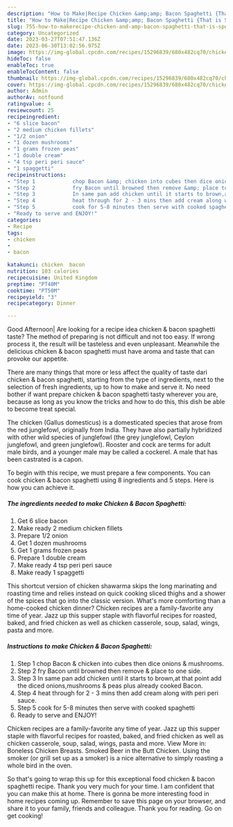 ```yaml
---
description: "How to Make|Recipe Chicken &amp;amp; Bacon Spaghetti {That is Special"
title: "How to Make|Recipe Chicken &amp;amp; Bacon Spaghetti {That is Special"
slug: 755-how-to-makerecipe-chicken-and-amp-bacon-spaghetti-that-is-special
category: Uncategorized
date: 2023-03-27T07:51:47.136Z
date: 2023-06-30T13:02:56.975Z
image: https://img-global.cpcdn.com/recipes/15296839/680x482cq70/chicken-bacon-spaghetti-recipe-main-photo.jpg
hideToc: false
enableToc: true
enableTocContent: false
thumbnail: https://img-global.cpcdn.com/recipes/15296839/680x482cq70/chicken-bacon-spaghetti-recipe-main-photo.jpg
cover: https://img-global.cpcdn.com/recipes/15296839/680x482cq70/chicken-bacon-spaghetti-recipe-main-photo.jpg
author: Admin
authorAv: notfound
ratingvalue: 4
reviewcount: 25
recipeingredient:
- "6 slice bacon"
- "2 medium chicken fillets"
- "1/2 onion"
- "1 dozen mushrooms"
- "1 grams frozen peas"
- "1 double cream"
- "4 tsp peri peri sauce"
- "1 spaggetti"
recipeinstructions:
- "Step 1            chop Bacon &amp; chicken into cubes then dice onions &amp; mushrooms."
- "Step 2            fry Bacon until browned then remove &amp; place to one side."
- "Step 3            In same pan add chicken until it starts to brown,at that point add the diced onions,mushrooms &amp; peas plus already cooked Bacon."
- "Step 4            heat through for 2 - 3 mins then add cream along with peri peri sauce."
- "Step 5            cook for 5-8 minutes then serve with cooked spaghetti"
- "Ready to serve and ENJOY!"
categories:
- Recipe
tags:
- chicken
- 
- bacon

katakunci: chicken  bacon 
nutrition: 103 calories
recipecuisine: United Kingdom
preptime: "PT40M"
cooktime: "PT50M"
recipeyield: "3"
recipecategory: Dinner

---
```



Good Afternoon| Are looking for a recipe idea chicken &amp; bacon spaghetti taste? The method of preparing is not difficult and not too easy. If wrong process it, the result will be tasteless and even unpleasant. Meanwhile the delicious chicken &amp; bacon spaghetti must have aroma and taste that can provoke our appetite.






There are many things that more or less affect the quality of taste dari chicken &amp; bacon spaghetti, starting from the type of ingredients, next to the selection of fresh ingredients, up to how to make and serve it. No need bother if want prepare chicken &amp; bacon spaghetti tasty wherever you are, because as long as you know the tricks and how to do this, this dish be able to become treat  special.


The chicken (Gallus domesticus) is a domesticated species that arose from the red junglefowl, originally from India. They have also partially hybridized with other wild species of junglefowl (the grey junglefowl, Ceylon junglefowl, and green junglefowl). Rooster and cock are terms for adult male birds, and a younger male may be called a cockerel. A male that has been castrated is a capon.


To begin with this recipe, we must prepare a few components. You can cook chicken &amp; bacon spaghetti using 8 ingredients and 5 steps. Here is how you can achieve it.

<!--inarticleads1-->

##### The ingredients needed to make Chicken &amp; Bacon Spaghetti:

1. Get 6 slice bacon
1. Make ready 2 medium chicken fillets
1. Prepare 1/2 onion
1. Get 1 dozen mushrooms
1. Get 1 grams frozen peas
1. Prepare 1 double cream
1. Make ready 4 tsp peri peri sauce
1. Make ready 1 spaggetti


This shortcut version of chicken shawarma skips the long marinating and roasting time and relies instead on quick cooking sliced thighs and a shower of the spices that go into the classic version. What&#39;s more comforting than a home-cooked chicken dinner? Chicken recipes are a family-favorite any time of year. Jazz up this supper staple with flavorful recipes for roasted, baked, and fried chicken as well as chicken casserole, soup, salad, wings, pasta and more. 

<!--inarticleads2-->

##### Instructions to make Chicken &amp; Bacon Spaghetti:

1. Step 1            chop Bacon &amp; chicken into cubes then dice onions &amp; mushrooms.
1. Step 2            fry Bacon until browned then remove &amp; place to one side.
1. Step 3            In same pan add chicken until it starts to brown,at that point add the diced onions,mushrooms &amp; peas plus already cooked Bacon.
1. Step 4            heat through for 2 - 3 mins then add cream along with peri peri sauce.
1. Step 5            cook for 5-8 minutes then serve with cooked spaghetti
1. Ready to serve and ENJOY!

Chicken recipes are a family-favorite any time of year. Jazz up this supper staple with flavorful recipes for roasted, baked, and fried chicken as well as chicken casserole, soup, salad, wings, pasta and more. View More in: Boneless Chicken Breasts. Smoked Beer in the Butt Chicken. Using the smoker (or grill set up as a smoker) is a nice alternative to simply roasting a whole bird in the oven. 

So that's going to wrap this up for this exceptional food chicken &amp; bacon spaghetti recipe. Thank you very much for your time. I am confident that you can make this at home. There is gonna be more interesting food in home recipes coming up. Remember to save this page on your browser, and share it to your family, friends and colleague. Thank you for reading. Go on get cooking!
